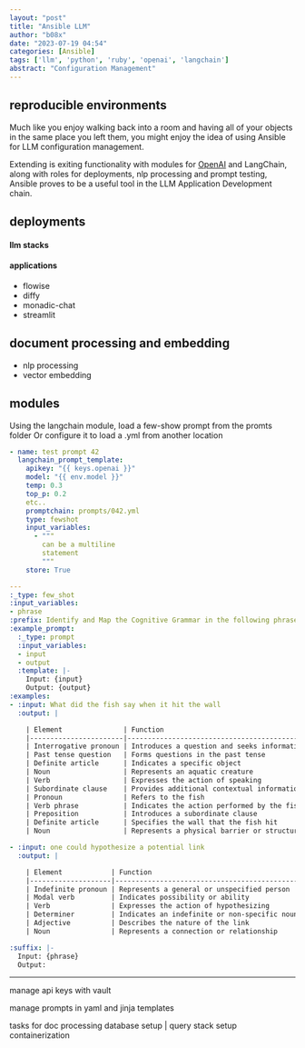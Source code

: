 ```yaml
---
layout: "post"
title: "Ansible LLM"
author: "b08x"
date: "2023-07-19 04:54"
categories: [Ansible]
tags: ['llm', 'python', 'ruby', 'openai', 'langchain']
abstract: "Configuration Management"
---
```



## reproducible environments

Much like you enjoy walking back into a room and having all of your objects in the same place you left them, you might enjoy the idea of using Ansible for LLM configuration management.

Extending is exiting functionality with modules for [OpenAI](https://google.com) and LangChain, along with roles for deployments, nlp processing and prompt testing, Ansible proves to be a useful tool in the LLM Application Development chain.

## deployments

#### llm stacks





#### applications

* flowise
* diffy
* monadic-chat
* streamlit

## document processing and embedding

* nlp processing
* vector embedding


## modules

Using the langchain module, load a few-show prompt from the promts folder
Or configure it to load a .yml from another location

```yaml
- name: test prompt 42
  langchain_prompt_template:
    apikey: "{{ keys.openai }}"
    model: "{{ env.model }}"
    temp: 0.3
    top_p: 0.2
    etc..
    promptchain: prompts/042.yml
    type: fewshot
    input_variables:
      - """
        can be a multiline
        statement
        """
    store: True

```



```yaml
---
:_type: few_shot
:input_variables:
- phrase
:prefix: Identify and Map the Cognitive Grammar in the following phrase
:example_prompt:
  :_type: prompt
  :input_variables:
  - input
  - output
  :template: |-
    Input: {input}
    Output: {output}
:examples:
- :input: What did the fish say when it hit the wall
  :output: |

    | Element               | Function                                     |
    |-----------------------|----------------------------------------------|
    | Interrogative pronoun | Introduces a question and seeks information  |
    | Past tense question   | Forms questions in the past tense            |
    | Definite article      | Indicates a specific object                  |
    | Noun                  | Represents an aquatic creature               |
    | Verb                  | Expresses the action of speaking             |
    | Subordinate clause    | Provides additional contextual information   |
    | Pronoun               | Refers to the fish                           |
    | Verb phrase           | Indicates the action performed by the fish   |
    | Preposition           | Introduces a subordinate clause              |
    | Definite article      | Specifies the wall that the fish hit         |
    | Noun                  | Represents a physical barrier or structure   |

- :input: one could hypothesize a potential link
  :output: |

    | Element            | Function                                    |
    |--------------------|---------------------------------------------|
    | Indefinite pronoun | Represents a general or unspecified person  |
    | Modal verb         | Indicates possibility or ability            |
    | Verb               | Expresses the action of hypothesizing       |
    | Determiner         | Indicates an indefinite or non-specific noun|
    | Adjective          | Describes the nature of the link            |
    | Noun               | Represents a connection or relationship     |

:suffix: |-
  Input: {phrase}
  Output:

```





---


manage api keys with vault

manage prompts in yaml and jinja templates

tasks for
  doc processing
  database setup | query
  stack setup
  containerization



